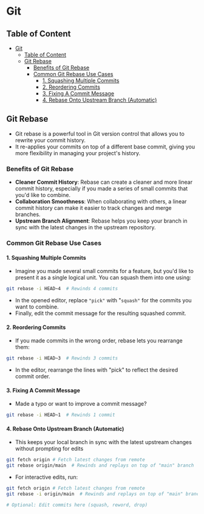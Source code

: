 # Git

## Table of Content

- [Git](#git)
  - [Table of Content](#table-of-content)
  - [Git Rebase](#git-rebase)
    - [Benefits of Git Rebase](#benefits-of-git-rebase)
    - [Common Git Rebase Use Cases](#common-git-rebase-use-cases)
      - [1. Squashing Multiple Commits](#1-squashing-multiple-commits)
      - [2. Reordering Commits](#2-reordering-commits)
      - [3. Fixing A Commit Message](#3-fixing-a-commit-message)
      - [4. Rebase Onto Upstream Branch (Automatic)](#4-rebase-onto-upstream-branch-automatic)

## Git Rebase

- Git rebase is a powerful tool in Git version control that allows you to rewrite your commit history.
- It re-applies your commits on top of a different base commit, giving you more flexibility in managing your project's history.

### Benefits of Git Rebase

- **Cleaner Commit History**: Rebase can create a cleaner and more linear commit history, especially if you made a series of small commits that you'd like to combine.
- **Collaboration Smoothness**: When collaborating with others, a linear commit history can make it easier to track changes and merge branches.
- **Upstream Branch Alignment**: Rebase helps you keep your branch in sync with the latest changes in the upstream repository.

### Common Git Rebase Use Cases

#### 1. Squashing Multiple Commits

- Imagine you made several small commits for a feature, but you'd like to present it as a single logical unit. You can squash them into one using:

```sh
git rebase -i HEAD~4  # Rewinds 4 commits
```

- In the opened editor, replace `"pick"` with "`squash"` for the commits you want to combine.
- Finally, edit the commit message for the resulting squashed commit.

#### 2. Reordering Commits

- If you made commits in the wrong order, rebase lets you rearrange them:

```sh
git rebase -i HEAD~3  # Rewinds 3 commits
```

- In the editor, rearrange the lines with "pick" to reflect the desired commit order.

#### 3. Fixing A Commit Message

- Made a typo or want to improve a commit message?

```sh
git rebase -i HEAD~1  # Rewinds 1 commit
```

#### 4. Rebase Onto Upstream Branch (Automatic)

- This keeps your local branch in sync with the latest upstream changes without prompting for edits

```sh
git fetch origin # Fetch latest changes from remote
git rebase origin/main  # Rewinds and replays on top of "main" branch
```

- For interactive edits, run:

```sh
git fetch origin # Fetch latest changes from remote
git rebase -i origin/main  # Rewinds and replays on top of "main" branch

# Optional: Edit commits here (squash, reword, drop)
```
